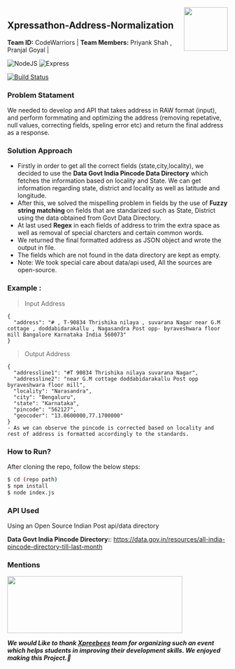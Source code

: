 <img align="right" src="https://res.cloudinary.com/crunchbase-production/image/upload/c_lpad,h_256,w_256,f_auto,q_auto:eco,dpr_1/uxbksvjii3bnptbqjbwe" data-canonical-src="https://gyazo.com/eb5c5741b6a9a16c692170a41a49c858.png"  width="100" height="100" />

## Xpressathon-Address-Normalization  
**Team ID:**  CodeWarriors | **Team Members:** Priyank Shah , Pranjal Goyal |

![NodeJS](https://img.shields.io/badge/Node.js-43853D?style=for-the-badge&logo=node.js&logoColor=white) ![Express](https://img.shields.io/badge/Express.js-404D59?style=for-the-badge)

[![Build Status](https://travis-ci.org/joemccann/dillinger.svg?branch=master)](https://travis-ci.org/joemccann/dillinger)
### Problem Statament
We needed to develop and API that takes address in RAW format (input), and perform formmating and optimizing the address (removing repetative, null values, correcting fields, speling error etc) and return the final address as a response.

### Solution Approach
- Firstly in order to get all the correct fields (state,city,locality), we decided to use the **Data Govt India Pincode Data Directory** which fetches the information based on locality and State. We can get information regarding state, district and locality as well as latitude and longitude.
- After this, we solved the mispelling problem in fields by the use of **Fuzzy string matching** on fields that are standarized such as State, District using the data obtained from Govt Data Directory.
- At last used **Regex** in each fields of address to trim the extra space as well as removal of special charcters and certain common words.
- We returned the final formatted address as JSON object and wrote the output in file.
- The fields which are not found in the data directory are kept as empty.
- Note: We took special care about data/api used, All the sources are open-source.

### Example :

> Input Address

```
{
  "address": "# , T-90834 Thrishika nilaya , suvarana Nagar near G.M cottage , doddabidarakallu , Nagasandra Post opp- byraveshwara floor mill Bangalore Karnataka India 560073"  
}
```

> Output Address

```
{
  "addressline1": "#T 90834 Thrishika nilaya suvarana Nagar",
  "addressline2": "near G.M cottage doddabidarakallu Post opp byraveshwara floor mill",
  "locality": "Narasandra",
  "city": "Bengaluru",
  "state": "Karnataka",
  "pincode": "562127",
  "geocoder": "13.0600000,77.1700000"
}
- As we can observe the pincode is corrected based on locality and rest of address is formatted accordingly to the standards.
```


### How to Run?
After cloning the repo, follow the below steps:
```sh
$ cd (repo path) 
$ npm install
$ node index.js
```

### API Used
Using an Open Source Indian Post api/data directory

**Data Govt India Pincode Directory:**: https://data.gov.in/resources/all-india-pincode-directory-till-last-month

### Mentions

<img src="https://www.xpressbees.com/Xpressathon/assets/img/Logo-Big.png" data-canonical-src="https://gyazo.com/eb5c5741b6a9a16c692170a41a49c858.png" width="400" height="130" />

***We would Like to thank [Xpreebees](https://www.xpressbees.com/xpressathon) team for organizing such an event which helps students in improving their development skills. We enjoyed making this Project.🎇***